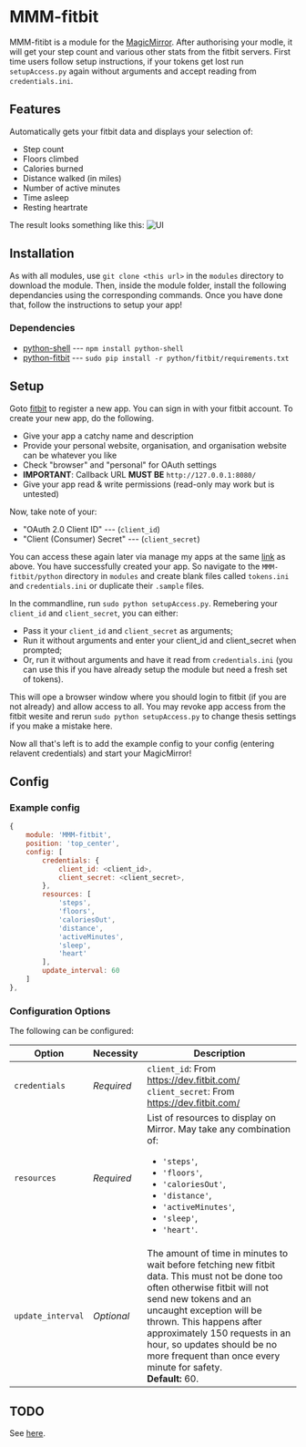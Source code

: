 MMM-fitbit
===
MMM-fitibt is a module for the [MagicMirror](https://github.com/MichMich/MagicMirror). After authorising your modle, it will get your step count and various other stats from the fitbit servers. First time users follow setup instructions, if your tokens get lost run `setupAccess.py` again without arguments and accept reading from `credentials.ini`.

Features
---
Automatically gets your fitbit data and displays your selection of:
* Step count
* Floors climbed
* Calories burned
* Distance walked (in miles)
* Number of active minutes
* Time asleep
* Resting heartrate

The result looks something like this:
![UI](https://forum.magicmirror.builders/uploads/files/1462206171732-fitbiteg.png)

Installation
---
As with all modules, use `git clone <this url>` in the `modules` directory to download the module. Then, inside the module folder, install the following dependancies using the corresponding commands. Once you have done that, follow the instructions to setup your app!

### Dependencies
* [python-shell](https://www.npmjs.com/package/python-shell) --- `npm install python-shell`
* [python-fitbit](https://github.com/orcasgit/python-fitbit) --- `sudo pip install -r python/fitbit/requirements.txt`

Setup
---
Goto [fitbit](https://dev.fitbit.com/) to register a new app. You can sign in with your fitbit account. To create your new app, do the following.
* Give your app a catchy name and description
* Provide your personal website, organisation, and organisation website can be whatever you like
* Check "browser" and "personal" for OAuth settings
* **IMPORTANT**: Callback URL **MUST BE** `http://127.0.0.1:8080/`
* Give your app read & write permissions (read-only may work but is untested)

Now, take note of your:
* "OAuth 2.0 Client ID" --- (`client_id`)
* "Client (Consumer) Secret" --- (`client_secret`)

You can access these again later via manage my apps at the same [link](https://dev.fitbit.com/) as above. You have successfully created your app. So navigate to the `MMM-fitbit/python` directory in `modules` and create blank files called `tokens.ini` and `credentials.ini` or duplicate their `.sample` files.

In the commandline, run `sudo python setupAccess.py`. Remebering your `client_id` and `client_secret`, you can either:
* Pass it your `client_id` and `client_secret` as arguments;
* Run it without arguments and enter your client_id and client_secret when prompted;
* Or, run it without arguments and have it read from `credentials.ini` (you can use this if you have already setup the module but need a fresh set of tokens).

This will ope a browser window where you should login to fitbit (if you are not already) and allow access to all. You may revoke app access from the fitbit wesite and rerun `sudo python setupAccess.py` to change thesis settings if you make a mistake here.

Now all that's left is to add the example config to your config (entering relavent credentials) and start your MagicMirror!

Config
---
### Example config
````javascript
{
	module: 'MMM-fitbit',
	position: 'top_center',
	config: [
		credentials: {
			client_id: <client_id>,
			client_secret: <client_secret>,
		},
		resources: [
			'steps',
			'floors',
			'caloriesOut',
			'distance',
			'activeMinutes',
			'sleep',
			'heart'
		],
		update_interval: 60
	]
},
````
### Configuration Options
The following can be configured:

| Option | Necessity | Description |
|--------|-----------|-------------|
| `credentials` | _Required_ | `client_id`: From https://dev.fitbit.com/ <br> `client_secret`: From https://dev.fitbit.com/ |
| `resources` | _Required_ | List of resources to display on Mirror. May take any combination of: <ul><li>`'steps'`,</li><li>`'floors'`,</li><li>`'caloriesOut'`,</li><li>`'distance'`,</li><li>`'activeMinutes'`,</li><li>`'sleep'`,</li><li>`'heart'`.</li></ul> |
| `update_interval` | _Optional_ | The amount of time in minutes to wait before fetching new fitbit data. This must not be done too often otherwise fitbit will not send new tokens and an uncaught exception will be thrown. This happens after approximately 150 requests in an hour, so updates should be no more frequent than once every minute for safety. <br> **Default:** 60.

TODO
---
See [here](TODO.md).
